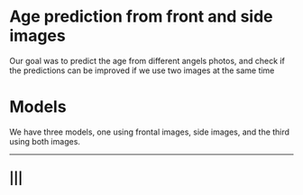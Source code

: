 # Age prediction from front and side images
 Our goal was to predict the age from different angels photos, and check if the predictions can be improved if we use two images at the same time

 # Models

 We have three models, one using frontal images, side images, and the third using both images.


------
|||
---
